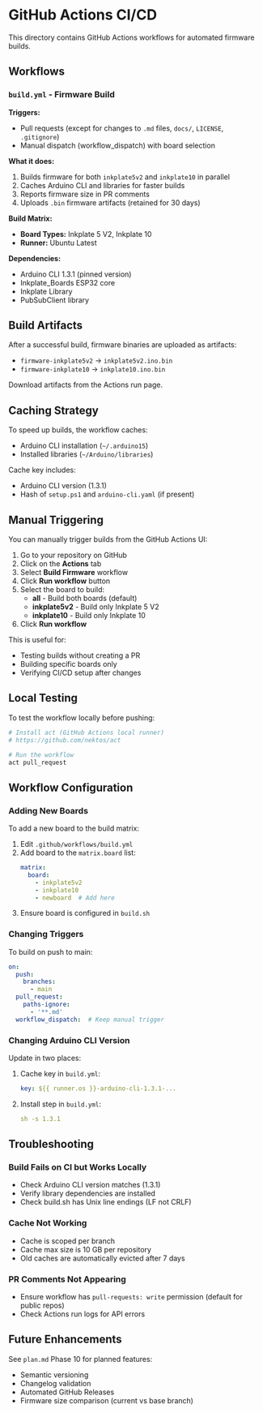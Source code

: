 # GitHub Actions CI/CD

This directory contains GitHub Actions workflows for automated firmware builds.

## Workflows

### `build.yml` - Firmware Build

**Triggers:**
- Pull requests (except for changes to `.md` files, `docs/`, `LICENSE`, `.gitignore`)
- Manual dispatch (workflow_dispatch) with board selection

**What it does:**
1. Builds firmware for both `inkplate5v2` and `inkplate10` in parallel
2. Caches Arduino CLI and libraries for faster builds
3. Reports firmware size in PR comments
4. Uploads `.bin` firmware artifacts (retained for 30 days)

**Build Matrix:**
- **Board Types:** Inkplate 5 V2, Inkplate 10
- **Runner:** Ubuntu Latest

**Dependencies:**
- Arduino CLI 1.3.1 (pinned version)
- Inkplate_Boards ESP32 core
- Inkplate Library
- PubSubClient library

## Build Artifacts

After a successful build, firmware binaries are uploaded as artifacts:

- `firmware-inkplate5v2` → `inkplate5v2.ino.bin`
- `firmware-inkplate10` → `inkplate10.ino.bin`

Download artifacts from the Actions run page.

## Caching Strategy

To speed up builds, the workflow caches:
- Arduino CLI installation (`~/.arduino15`)
- Installed libraries (`~/Arduino/libraries`)

Cache key includes:
- Arduino CLI version (1.3.1)
- Hash of `setup.ps1` and `arduino-cli.yaml` (if present)

## Manual Triggering

You can manually trigger builds from the GitHub Actions UI:

1. Go to your repository on GitHub
2. Click on the **Actions** tab
3. Select **Build Firmware** workflow
4. Click **Run workflow** button
5. Select the board to build:
   - **all** - Build both boards (default)
   - **inkplate5v2** - Build only Inkplate 5 V2
   - **inkplate10** - Build only Inkplate 10
6. Click **Run workflow**

This is useful for:
- Testing builds without creating a PR
- Building specific boards only
- Verifying CI/CD setup after changes

## Local Testing

To test the workflow locally before pushing:

```bash
# Install act (GitHub Actions local runner)
# https://github.com/nektos/act

# Run the workflow
act pull_request
```

## Workflow Configuration

### Adding New Boards

To add a new board to the build matrix:

1. Edit `.github/workflows/build.yml`
2. Add board to the `matrix.board` list:
   ```yaml
   matrix:
     board:
       - inkplate5v2
       - inkplate10
       - newboard  # Add here
   ```
3. Ensure board is configured in `build.sh`

### Changing Triggers

To build on push to main:

```yaml
on:
  push:
    branches:
      - main
  pull_request:
    paths-ignore:
      - '**.md'
  workflow_dispatch:  # Keep manual trigger
```

### Changing Arduino CLI Version

Update in two places:
1. Cache key in `build.yml`:
   ```yaml
   key: ${{ runner.os }}-arduino-cli-1.3.1-...
   ```
2. Install step in `build.yml`:
   ```yaml
   sh -s 1.3.1
   ```

## Troubleshooting

### Build Fails on CI but Works Locally

- Check Arduino CLI version matches (1.3.1)
- Verify library dependencies are installed
- Check build.sh has Unix line endings (LF not CRLF)

### Cache Not Working

- Cache is scoped per branch
- Cache max size is 10 GB per repository
- Old caches are automatically evicted after 7 days

### PR Comments Not Appearing

- Ensure workflow has `pull-requests: write` permission (default for public repos)
- Check Actions run logs for API errors

## Future Enhancements

See `plan.md` Phase 10 for planned features:
- Semantic versioning
- Changelog validation
- Automated GitHub Releases
- Firmware size comparison (current vs base branch)
